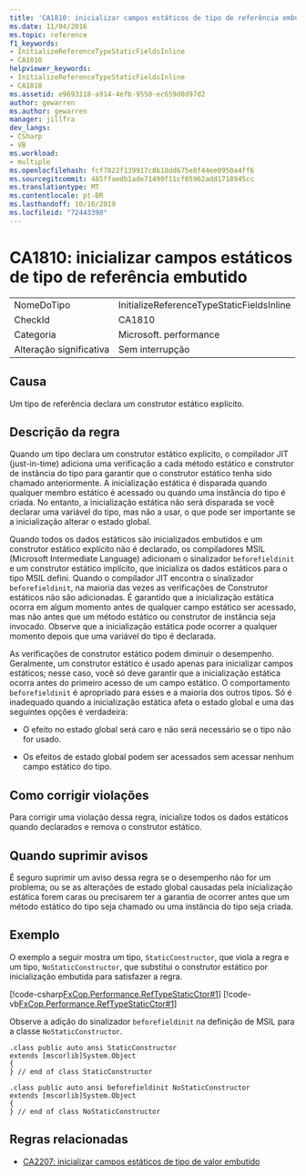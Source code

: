 ```yaml
---
title: 'CA1810: inicializar campos estáticos de tipo de referência embutido'
ms.date: 11/04/2016
ms.topic: reference
f1_keywords:
- InitializeReferenceTypeStaticFieldsInline
- CA1810
helpviewer_keywords:
- InitializeReferenceTypeStaticFieldsInline
- CA1810
ms.assetid: e9693118-a914-4efb-9550-ec659d8d97d2
author: gewarren
ms.author: gewarren
manager: jillfra
dev_langs:
- CSharp
- VB
ms.workload:
- multiple
ms.openlocfilehash: fcf7822f139917c8b18dd675e8f44ee0950a4ff6
ms.sourcegitcommit: 485ffaedb1ade71490f11cf05962add1718945cc
ms.translationtype: MT
ms.contentlocale: pt-BR
ms.lasthandoff: 10/16/2019
ms.locfileid: "72443398"
---
```

# <a name="ca1810-initialize-reference-type-static-fields-inline"></a>CA1810: inicializar campos estáticos de tipo de referência embutido

|||
|-|-|
|NomeDoTipo|InitializeReferenceTypeStaticFieldsInline|
|CheckId|CA1810|
|Categoria|Microsoft. performance|
|Alteração significativa|Sem interrupção|

## <a name="cause"></a>Causa
Um tipo de referência declara um construtor estático explícito.

## <a name="rule-description"></a>Descrição da regra
Quando um tipo declara um construtor estático explícito, o compilador JIT (just-in-time) adiciona uma verificação a cada método estático e construtor de instância do tipo para garantir que o construtor estático tenha sido chamado anteriormente. A inicialização estática é disparada quando qualquer membro estático é acessado ou quando uma instância do tipo é criada. No entanto, a inicialização estática não será disparada se você declarar uma variável do tipo, mas não a usar, o que pode ser importante se a inicialização alterar o estado global.

Quando todos os dados estáticos são inicializados embutidos e um construtor estático explícito não é declarado, os compiladores MSIL (Microsoft Intermediate Language) adicionam o sinalizador `beforefieldinit` e um construtor estático implícito, que inicializa os dados estáticos para o tipo MSIL defini. Quando o compilador JIT encontra o sinalizador `beforefieldinit`, na maioria das vezes as verificações de Construtor estáticos não são adicionadas. É garantido que a inicialização estática ocorra em algum momento antes de qualquer campo estático ser acessado, mas não antes que um método estático ou construtor de instância seja invocado. Observe que a inicialização estática pode ocorrer a qualquer momento depois que uma variável do tipo é declarada.

As verificações de construtor estático podem diminuir o desempenho. Geralmente, um construtor estático é usado apenas para inicializar campos estáticos; nesse caso, você só deve garantir que a inicialização estática ocorra antes do primeiro acesso de um campo estático. O comportamento `beforefieldinit` é apropriado para esses e a maioria dos outros tipos. Só é inadequado quando a inicialização estática afeta o estado global e uma das seguintes opções é verdadeira:

- O efeito no estado global será caro e não será necessário se o tipo não for usado.

- Os efeitos de estado global podem ser acessados sem acessar nenhum campo estático do tipo.

## <a name="how-to-fix-violations"></a>Como corrigir violações
Para corrigir uma violação dessa regra, inicialize todos os dados estáticos quando declarados e remova o construtor estático.

## <a name="when-to-suppress-warnings"></a>Quando suprimir avisos
É seguro suprimir um aviso dessa regra se o desempenho não for um problema; ou se as alterações de estado global causadas pela inicialização estática forem caras ou precisarem ter a garantia de ocorrer antes que um método estático do tipo seja chamado ou uma instância do tipo seja criada.

## <a name="example"></a>Exemplo

O exemplo a seguir mostra um tipo, `StaticConstructor`, que viola a regra e um tipo, `NoStaticConstructor`, que substitui o construtor estático por inicialização embutida para satisfazer a regra.

[!code-csharp[FxCop.Performance.RefTypeStaticCtor#1](../code-quality/codesnippet/CSharp/ca1810-initialize-reference-type-static-fields-inline_1.cs)]
[!code-vb[FxCop.Performance.RefTypeStaticCtor#1](../code-quality/codesnippet/VisualBasic/ca1810-initialize-reference-type-static-fields-inline_1.vb)]

Observe a adição do sinalizador `beforefieldinit` na definição de MSIL para a classe `NoStaticConstructor`.

```
.class public auto ansi StaticConstructor
extends [mscorlib]System.Object
{
} // end of class StaticConstructor

.class public auto ansi beforefieldinit NoStaticConstructor
extends [mscorlib]System.Object
{
} // end of class NoStaticConstructor
```

## <a name="related-rules"></a>Regras relacionadas

- [CA2207: inicializar campos estáticos de tipo de valor embutido](../code-quality/ca2207.md)
